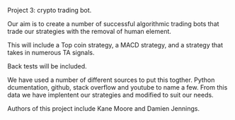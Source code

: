 Project 3: crypto trading bot.

Our aim is to create a number of successful algorithmic trading bots that trade our strategies with the removal of human element.

This will include a Top coin strategy, a MACD strategy, and a strategy that takes in numerous TA signals.

Back tests will be included.

We have used a number of different sources to put this togther. Python dcumentation, github, stack overflow and youtube to name a few. From this data we have implentent our strategies and modified to suit our needs.

Authors of this project include Kane Moore and Damien Jennings.